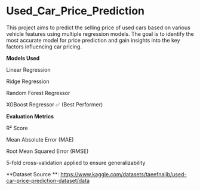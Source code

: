 # Used_Car_Price_Prediction
This project aims to predict the selling price of used cars based on various vehicle features using multiple regression models. The goal is to identify the most accurate model for price prediction and gain insights into the key factors influencing car pricing.

**Models Used**

Linear Regression

Ridge Regression

Random Forest Regressor

XGBoost Regressor ✅ (Best Performer)

**Evaluation Metrics**

R² Score

Mean Absolute Error (MAE)

Root Mean Squared Error (RMSE)

5-fold cross-validation applied to ensure generalizability

**Dataset Source **: https://www.kaggle.com/datasets/taeefnajib/used-car-price-prediction-dataset/data
